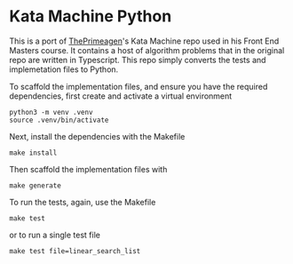 # Kata Machine Python

This is a port of [ThePrimeagen](https://github.com/ThePrimeagen)'s Kata Machine repo used in his Front End Masters course.
It contains a host of algorithm problems that in the original repo are written in Typescript. This repo simply converts the 
tests and implemetation files to Python.

To scaffold the implementation files, and ensure you have the required dependencies, first create and activate a virtual environment

```shell
python3 -m venv .venv
source .venv/bin/activate
```

Next, install the dependencies with the Makefile

```shell
make install
```

Then scaffold the implementation files with

```shell
make generate
```

To run the tests, again, use the Makefile

```shell
make test
```

or to run a single test file

```shell
make test file=linear_search_list
```


